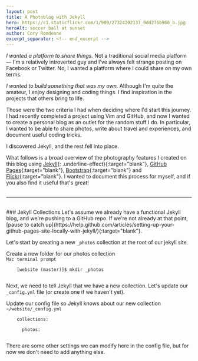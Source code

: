 ```yaml
---
layout: post
title: A Photoblog with Jekyll
hero: https://c1.staticflickr.com/1/909/27324202137_9dd276b960_b.jpg
heroAlt: soccer ball at sunset
author: Cory Romdenne
excerpt_separator: <!-- end_excerpt -->
---
```


*I wanted a platform to share things.* Not a traditional social media platform —
I'm a relatively introverted guy and I've always felt strange posting on 
Facebook or Twitter. No, I wanted a platform where I could share on my own
terms.
<!-- end_excerpt -->
*I wanted to build something that was my own.* Although I'm quite the
amateur, I enjoy designing and coding things. I find inspiration in the
projects that others bring to life.

Those were the two criteria I had when deciding where I'd start this journey. I
had recently completed a project using Vim and GitHub, and now I wanted to 
create a personal blog as an outlet for the random stuff I do. In particular, I
wanted to be able to share photos, write about travel and experiences, and 
document useful coding tricks.

I discovered Jekyll, and the rest fell into place.

What follows is a broad overview of the photography features I created on this 
blog using [Jekyll](https://jekyllrb.com/){: .underline-effect}{:target="blank"}, [GitHub
Pages](https://pages.github.com/){:target="blank"},
[Bootstrap](http://getbootstrap.com/){:target="blank"} and 
[Flickr](http://www.flickr.com/){:target="blank"}. I wanted to document this 
process for myself, and if you also find it useful that's great!
<br>
<br>
<hr>
<br>
### Jekyll Collections
Let's assume we already have a functional Jekyll blog, and we're pushing to a
GitHub repo. If we're not already at that point, [pause to catch
up](https://help.github.com/articles/setting-up-your-github-pages-site-locally-with-jekyll/){:target="blank"}.  

Let's start by creating a new `_photos` collection at the root of our jekyll
site.

<div class="code-block">
  <div class="header">
Create a new folder for our photos collection<br>
<code>Mac terminal prompt</code>
  </div><!-- /.header -->
  <div class="code"><code>
    [website (master)]$ mkdir _photos
  </code></div><!-- /.code -->
</div><!-- /.code-block -->

Next, we need to tell Jekyll that we have a new collection. Let's update our
`_config.yml` file (or create one if we haven't yet).

<div class="code-block">
  <div class="header">
Update our config file so Jekyll knows about our new collection<br>
<code>~/website/_config.yml</code>
  </div><!-- /.header -->
  <div class="code"><code>
    collections:<br>
    &nbsp;&nbsp;photos:
  </code></div><!-- /.code -->
</div><!-- /.code-block -->

There are some other settings we can modify here in the config file, but for
now we don't need to add anything else.
